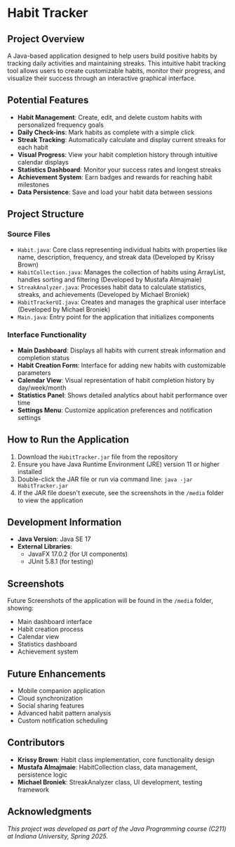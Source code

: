 # Habit Tracker

## Project Overview
A Java-based application designed to help users build positive habits by tracking daily activities and maintaining streaks. This intuitive habit tracking tool allows users to create customizable habits, monitor their progress, and visualize their success through an interactive graphical interface.

## Potential Features
- **Habit Management**: Create, edit, and delete custom habits with personalized frequency goals
- **Daily Check-ins**: Mark habits as complete with a simple click
- **Streak Tracking**: Automatically calculate and display current streaks for each habit
- **Visual Progress**: View your habit completion history through intuitive calendar displays
- **Statistics Dashboard**: Monitor your success rates and longest streaks
- **Achievement System**: Earn badges and rewards for reaching habit milestones
- **Data Persistence**: Save and load your habit data between sessions

## Project Structure

### Source Files
- `Habit.java`: Core class representing individual habits with properties like name, description, frequency, and streak data (Developed by Krissy Brown)
- `HabitCollection.java`: Manages the collection of habits using ArrayList, handles sorting and filtering (Developed by Mustafa Almajmaie)
- `StreakAnalyzer.java`: Processes habit data to calculate statistics, streaks, and achievements (Developed by Michael Broniek)
- `HabitTrackerUI.java`: Creates and manages the graphical user interface (Developed by Michael Broniek)
- `Main.java`: Entry point for the application that initializes components

### Interface Functionality
- **Main Dashboard**: Displays all habits with current streak information and completion status
- **Habit Creation Form**: Interface for adding new habits with customizable parameters
- **Calendar View**: Visual representation of habit completion history by day/week/month
- **Statistics Panel**: Shows detailed analytics about habit performance over time
- **Settings Menu**: Customize application preferences and notification settings

## How to Run the Application
1. Download the `HabitTracker.jar` file from the repository
2. Ensure you have Java Runtime Environment (JRE) version 11 or higher installed
3. Double-click the JAR file or run via command line: `java -jar HabitTracker.jar`
4. If the JAR file doesn't execute, see the screenshots in the `/media` folder to view the application

## Development Information
- **Java Version**: Java SE 17
- **External Libraries**:
  - JavaFX 17.0.2 (for UI components)
  - JUnit 5.8.1 (for testing)

## Screenshots
Future Screenshots of the application will be found in the `/media` folder, showing:
- Main dashboard interface
- Habit creation process
- Calendar view
- Statistics dashboard
- Achievement system

## Future Enhancements
- Mobile companion application
- Cloud synchronization
- Social sharing features
- Advanced habit pattern analysis
- Custom notification scheduling

## Contributors
- **Krissy Brown**: Habit class implementation, core functionality design
- **Mustafa Almajmaie**: HabitCollection class, data management, persistence logic
- **Michael Broniek**: StreakAnalyzer class, UI development, testing framework

## Acknowledgments


*This project was developed as part of the Java Programming course (C211) at Indiana University, Spring 2025.*
